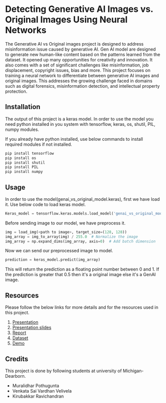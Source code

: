 # Detecting Generative AI Images vs. Original Images Using Neural Networks

The Generative AI vs Original images project is designed to address misinformation issue caused by generative AI. Gen AI model are designed to generate new human-like content based on the patterns learned from the dataset. It opened up many opportunities for creativity and innovation. It also comes with a set of significant challenges like misinformation, job displacement, copyright issues, bias and more. This project focuses on training a neural network to differentiate between generative AI images and original images. This addresses the growing challenge faced in domains such as digital forensics, misinformation detection, and intellectual property protection.

## Installation

The output of this project is a keras model. In order to use the model you need python installed in you system with tensorflow, keras, os, shutil, PIL, numpy modules.

If you already have python installed, use below commands to install required modules if not installed.

```bash
pip install tensorflow
pip install os
pip install shutil
pip install PIL
pip install numpy
```

## Usage

In order to use the model(genai_vs_original_model.keras), first we have load it. Use below code to load keras model.

```python
Keras_model = tensorflow.keras.models.load_model('genai_vs_original_model.keras')
```
Before sending image to our model, we have preprocess it.

```python
img = load_img(<path to image>, target_size=(128, 128))
img_array = img_to_array(img) / 255.0  # Normalize the image
img_array = np.expand_dims(img_array, axis=0)  # Add batch dimension
```
Now we can send our preprocessed image to model.
```python
prediction = keras_model.predict(img_array)
```
This will return the prediction as a floating point number between 0 and 1. If the prediction is greater that 0.5 then it's a original image else it's a GenAI image.

## Resources

Please follow the below links for more details and for the resources used in this project.

1. [Presentation](https://www.youtube.com/)
2. [Presentation slides](https://drive.google.com/drive/folders/1qkOowiAIAxT5FCGa9zPCnAdUYZLIaSvf?usp=drive_link)
3. [Report](https://drive.google.com/drive/folders/1IhlIJqeE9asxwP2qP6xJ5nke4sCGkoDw?usp=sharing)
4. [Dataset](https://drive.google.com/drive/folders/1jbgUeYK5d7jNre56BXjcqfuunMPHeVR2?usp=drive_link)
5. [Demo](https://www.youtube.com/)

## Credits

This project is done by following students at university of Michigan-Dearborn.
- Muralidhar Pothugunta
- Venkata Sai Vardhan Velivela
- Kirubakkar Ravichandran
